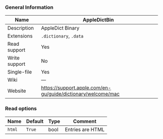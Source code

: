 
### General Information ###
Name | AppleDictBin
---- | -------
Description | AppleDict Binary
Extensions | `.dictionary`, `.data`
Read support | Yes
Write support | No
Single-file | Yes
Wiki | ―
Website | https://support.apple.com/en-gu/guide/dictionary/welcome/mac


### Read options ###
Name | Default | Type | Comment
---- | ---- | ------- | -------
`html` | `True` | bool | Entries are HTML

